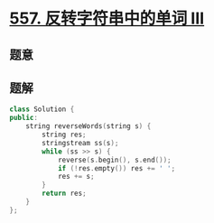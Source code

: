 #  [557. 反转字符串中的单词 III](https://leetcode-cn.com/problems/reverse-words-in-a-string-iii/)

## 题意



## 题解



```c++
class Solution {
public:
    string reverseWords(string s) {
        string res;
        stringstream ss(s);
        while (ss >> s) {
            reverse(s.begin(), s.end());
            if (!res.empty()) res += ' ';
            res += s;
        }
        return res;
    }
};
```



```python3

```

